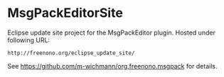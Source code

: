 # MsgPackEditorSite

Eclipse update site project for the MsgPackEditor plugin. Hosted under
following URL:

    http://freenono.org/eclipse_update_site/

See https://github.com/m-wichmann/org.freenono.msgpack for details.
